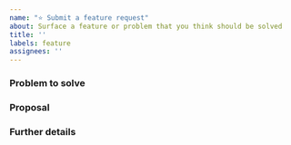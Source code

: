 ```yaml
---
name: "⭐ Submit a feature request"
about: Surface a feature or problem that you think should be solved
title: ''
labels: feature
assignees: ''
---
```


### Problem to solve

<!-- What problem do we solve? Try to define the who/what/why of the opportunity as a user story. For example, "As a (who), I want (what), so I can (why/value)." -->

### Proposal

<!-- How are we going to solve the problem? -->

### Further details

<!-- Include examples, use cases, benefits, goals, or any other details that will help us understand the problem better. -->
